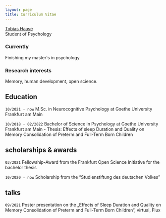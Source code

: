 ```yaml
---
layout: page
title: Curriculum Vitae
---
```

<div id="webaddress"> <a href="tobias.haase@gmail.com">Tobias Haase</a> </div>
Student of Psychology


### Currently
Finishing my master's in psychology

### Research interests
Memory, human development, open science.


## Education

`10/2021 - now`          M.Sc. in Neurocognitive Psychology at Goethe University Frankfurt am Main

`10/2018 - 02/2022`     Bachelor of Science in Psychology at Goethe University Frankfurt am Main
        - Thesis: Effects of sleep Duration and Quality on Memory Consolidation of Preterm and Full-Term Born Children

## scholarships & awards

`03/2021`               Fellowship-Award from the Frankfurt Open Science Initiative for the bachelor thesis

`10/2020 - now`         Scholarship from the “Studienstiftung des deutschen Volkes”

## talks

`09/2021`               Poster presentation on the „Effects of Sleep Duration and Quality on Memory Consolidation of        Preterm and Full-Term Born Children“, virtual, Flux